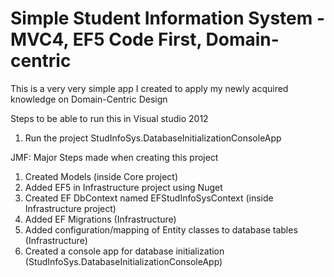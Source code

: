 # Simple Student Information System - MVC4, EF5 Code First, Domain-centric

This is a very very simple app I created to apply my newly acquired knowledge on Domain-Centric Design

Steps to be able to run this in Visual studio 2012
1. Run the project StudInfoSys.DatabaseInitializationConsoleApp



JMF: Major Steps made when creating this project
1. Created Models (inside Core project)
2. Added EF5 in Infrastructure project using Nuget
3. Created EF DbContext named EFStudInfoSysContext (inside Infrastructure project)
4. Added EF Migrations (Infrastructure)
5. Added configuration/mapping of Entity classes to database tables (Infrastructure)
6. Created a console app for database initialization (StudInfoSys.DatabaseInitializationConsoleApp)